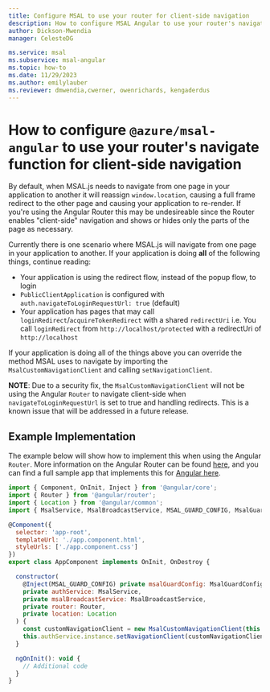 ```yaml
---
title: Configure MSAL to use your router for client-side navigation
description: How to configure MSAL Angular to use your router's navigate function for client-side navigation
author: Dickson-Mwendia
manager: CelesteDG

ms.service: msal
ms.subservice: msal-angular
ms.topic: how-to
ms.date: 11/29/2023
ms.author: emilylauber
ms.reviewer: dmwendia,cwerner, owenrichards, kengaderdus
---
```


# How to configure `@azure/msal-angular` to use your router's navigate function for client-side navigation

By default, when MSAL.js needs to navigate from one page in your application to another it will reassign `window.location`, causing a full frame redirect to the other page and causing your application to re-render. If you're using the Angular Router this may be undesireable since the Router enables "client-side" navigation and shows or hides only the parts of the page as necessary.

Currently there is one scenario where MSAL.js will navigate from one page in your application to another. If your application is doing **all** of the following things, continue reading:

- Your application is using the redirect flow, instead of the popup flow, to login
- `PublicClientApplication` is configured with `auth.navigateToLoginRequestUrl: true` (default)
- Your application has pages that may call `loginRedirect`/`acquireTokenRedirect` with a shared `redirectUri` i.e. You call `loginRedirect` from `http://localhost/protected` with a redirectUri of `http://localhost`

If your application is doing all of the things above you can override the method MSAL uses to navigate by importing the `MsalCustomNavigationClient` and calling `setNavigationClient`.

**NOTE**: Due to a security fix, the `MsalCustomNavigationClient` will not be using the Angular `Router` to navigate client-side when `navigateToLoginRequestUrl` is set to true and handling redirects. This is a known issue that will be addressed in a future release.

## Example Implementation

The example below will show how to implement this when using the Angular `Router`. More information on the Angular Router can be found [here](https://angular.io/guide/router), and you can find a full sample app that implements this for [Angular here](https://github.com/AzureAD/microsoft-authentication-library-for-js/tree/msal-lts/samples/msal-angular-v2-samples/angular10-sample-app).

```javascript
import { Component, OnInit, Inject } from '@angular/core';
import { Router } from '@angular/router';
import { Location } from '@angular/common';
import { MsalService, MsalBroadcastService, MSAL_GUARD_CONFIG, MsalGuardConfiguration, MsalCustomNavigationClient } from '@azure/msal-angular';

@Component({
  selector: 'app-root',
  templateUrl: './app.component.html',
  styleUrls: ['./app.component.css']
})
export class AppComponent implements OnInit, OnDestroy {

  constructor(
    @Inject(MSAL_GUARD_CONFIG) private msalGuardConfig: MsalGuardConfiguration,
    private authService: MsalService,
    private msalBroadcastService: MsalBroadcastService,
    private router: Router,
    private location: Location
  ) {
    const customNavigationClient = new MsalCustomNavigationClient(this.authService, this.router, this.location);
    this.authService.instance.setNavigationClient(customNavigationClient);
  }

  ngOnInit(): void {
    // Additional code
  }
}

```
